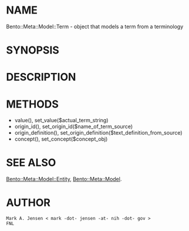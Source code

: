 # NAME

Bento::Meta::Model::Term - object that models a term from a terminology

# SYNOPSIS

# DESCRIPTION

# METHODS

- value(), set\_value($actual\_term\_string)
- origin\_id(), set\_origin\_id($name\_of\_term\_source)
- origin\_definition(), set\_origin\_definition($text\_definition\_from\_source)
- concept(), set\_concept($concept\_obj)

# SEE ALSO

[Bento::Meta::Model::Entity](/perl/lib/Bento/Meta/Model/Entity.md), [Bento::Meta::Model](/perl/lib/Bento/Meta/Model.md).

# AUTHOR

    Mark A. Jensen < mark -dot- jensen -at- nih -dot- gov >
    FNL
